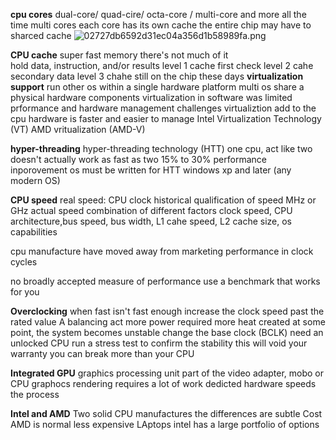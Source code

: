 **cpu cores**
dual-core/ quad-cire/ octa-core / multi-core
	and more all the time 
multi cores
	each core has its own cache
	 the entire chip may have to sharced cache
	 ![02727db6592d31ec04a356d1b58989fa.png](:/d925b60886274c51988d518b4d3bb8ee)
	 
**CPU cache**
super fast memory
	there's not much of it\
	hold data, instruction, and/or results
level 1 cache
	first check
level 2 cahe 
 secondary data
level 3 chahe
	still on the chip 
	these days
**virtualization support**
run other os within a single hardware platform
	 multi os share a physical hardware components
virtualization in software was limited
	prformance and hardware management challenges
virtualiztion add to the cpu
	hardware is faster and easier to manage
	Intel Virtualization Technology (VT)
	AMD vritualization (AMD-V)
	
**hyper-threading**
hyper-threading technology (HTT)
one cpu, act like two
doesn't actually work as fast as two
	15% to 30% performance inporovement
os must be written for HTT 
	windows xp and later (any modern OS)

**CPU speed**
real speed: CPU clock
	historical qualification of speed
	MHz or GHz
actual speed
	combination of different factors
		clock speed, CPU architecture,bus speed, bus width, L1 cahe speed, L2 cache size, os capabilities

cpu manufacture have moved away from marketing performance in clock cycles

no broadly accepted measure of performance
	use a benchmark that works for you
	
**Overclocking**
when fast isn't fast enough
	increase the clock speed past the rated value
A balancing act
	more power required
	more heat created
	at some point, the system becomes unstable
change the base clock (BCLK)
	need an unlocked CPU
	run a stress test to confirm the stability
this will void your warranty
	you can break more than your CPU
	
**Integrated GPU**
graphics processing unit
	part of the video adapter, mobo or CPU
graphocs rendering requires a lot of work
	dedicted hardware speeds the process
	
**Intel and AMD**
Two solid CPU manufactures
	the differences are subtle
Cost
 AMD is normal less expensive
LAptops
	intel has a large portfolio of options
